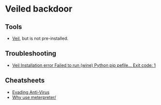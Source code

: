 # Veiled backdoor



## Tools

* [Veil](https://www.kali.org/tools/veil/), but is not pre-installed.

## Troubleshooting

* [Veil Installation error Failed to run (wine) Python pip pefile... Exit code: 1](../trouble/Veil.md)

## Cheatsheets

* [Evading Anti-Virus](cheatsheets:docs/stealth/evading-av)
* [Why use meterpreter/](https://www.offensive-security.com/metasploit-unleashed/about-meterpreter/#Meterpreter_Design_Goals)